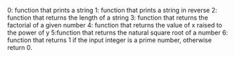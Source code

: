 0: function that prints a string
1: function that prints a string in reverse
2: function that returns the length of a string
3: function that returns the factorial of a given number
4: function that returns the value of x raised to the power of y
5:function that returns the natural square root of a number
6: function that returns 1 if the input integer is a prime number, otherwise return 0.
